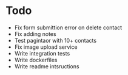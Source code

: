 # Todo

* Fix form submittion error on delete contact
* Fix adding notes
* Test pagintaor with 10+ contacts
* Fix image upload service
* Write integration tests
* Write dockerfiles
* Write readme intsructions
